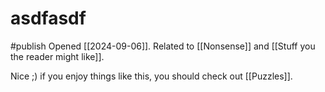 # asdfasdf
#publish 
Opened [[2024-09-06]]. Related to [[Nonsense]] and [[Stuff you the reader might like]].

Nice ;) if you enjoy things like this, you should check out [[Puzzles]].
